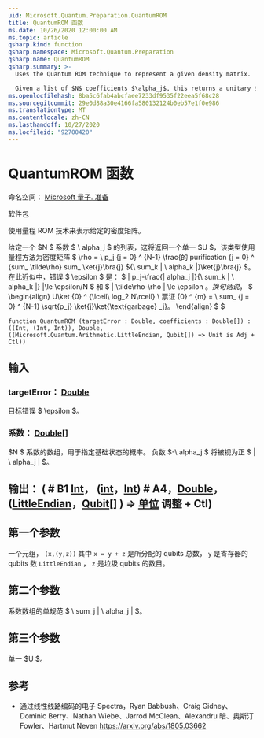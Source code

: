 ```yaml
---
uid: Microsoft.Quantum.Preparation.QuantumROM
title: QuantumROM 函数
ms.date: 10/26/2020 12:00:00 AM
ms.topic: article
qsharp.kind: function
qsharp.namespace: Microsoft.Quantum.Preparation
qsharp.name: QuantumROM
qsharp.summary: >-
  Uses the Quantum ROM technique to represent a given density matrix.

  Given a list of $N$ coefficients $\alpha_j$, this returns a unitary $U$ that uses the Quantum-ROM technique to prepare an approximation  $\tilde\rho\sum_{j=0}^{N-1}p_j\ket{j}\bra{j}$ of the purification of the density matrix $\rho=\sum_{j=0}^{N-1}\frac{|alpha_j|}{\sum_k |\alpha_k|}\ket{j}\bra{j}$. In this approximation, the error $\epsilon$ is such that $|p_j-\frac{|alpha_j|}{\sum_k |\alpha_k|}|\le \epsilon / N$ and $\|\tilde\rho - \rho\| \le \epsilon$. In other words, $$ \begin{align} U\ket{0}^{\lceil\log_2 N\rceil}\ket{0}^{m}=\sum_{j=0}^{N-1}\sqrt{p_j} \ket{j}\ket{\text{garbage}_j}. \end{align} $$
ms.openlocfilehash: 8ba5c6fab4abcfaee7233df9535f22eea5f68c28
ms.sourcegitcommit: 29e0d88a30e4166fa580132124b0eb57e1f0e986
ms.translationtype: MT
ms.contentlocale: zh-CN
ms.lasthandoff: 10/27/2020
ms.locfileid: "92700420"
---
```

# <a name="quantumrom-function"></a>QuantumROM 函数

命名空间： [Microsoft 量子. 准备](xref:Microsoft.Quantum.Preparation)

软件包 [](https://nuget.org/packages/)


使用量程 ROM 技术来表示给定的密度矩阵。

给定一个 $N $ 系数 $ \ alpha_j $ 的列表，这将返回一个单一 $U $，该类型使用量程方法为密度矩阵 $ \rho = \ p_j {j = 0} ^ {N-1} \frac{的 purification {j = 0} ^ {sum_ \tilde\rho\} sum_ \ket{j}\bra{j} ${\ sum_k | \ alpha_k |}\ket{j}\bra{j} $。 在此近似中，错误 $ \epsilon $ 是： $ | p_j-\frac{| alpha_j |}{\ sum_k | \ alpha_k |} |\le \epsilon/N $ 和 $ \| \tilde\rho-\rho \| \le \epsilon $。 换句话说，$ $ \begin{align} U\ket {0} ^ {\lceil\ log_2 N\rceil} \ 票证 {0} ^ {m} = \ sum_ {j = 0} ^ {N-1} \sqrt{p_j} \ket{j}\ket{\text{garbage} _j}。
\end{align} $ $

```qsharp
function QuantumROM (targetError : Double, coefficients : Double[]) : ((Int, (Int, Int)), Double, ((Microsoft.Quantum.Arithmetic.LittleEndian, Qubit[]) => Unit is Adj + Ctl))
```


## <a name="input"></a>输入

### <a name="targeterror--double"></a>targetError： [Double](xref:microsoft.quantum.lang-ref.double)

目标错误 $ \epsilon $。


### <a name="coefficients--double"></a>系数： [Double](xref:microsoft.quantum.lang-ref.double)[]

$N $ 系数的数组，用于指定基础状态的概率。
负数 $-\ alpha_j $ 将被视为正 $ | \ alpha_j | $。



## <a name="output--intintintdoublelittleendianqubit--unit-adj--ctl"></a>输出： ( # B1 [Int](xref:microsoft.quantum.lang-ref.int)， ([int](xref:microsoft.quantum.lang-ref.int)，[Int](xref:microsoft.quantum.lang-ref.int)) # A4，[Double](xref:microsoft.quantum.lang-ref.double)， ([LittleEndian](xref:Microsoft.Quantum.Arithmetic.LittleEndian)，[Qubit](xref:microsoft.quantum.lang-ref.qubit)[] ) => [单位](xref:microsoft.quantum.lang-ref.unit) 调整 + Ctl) 

## <a name="first-parameter"></a>第一个参数

一个元组， `(x,(y,z))` 其中 `x = y + z` 是所分配的 qubits 总数， `y` 是寄存器的 qubits 数 `LittleEndian` ， `z` 是垃圾 qubits 的数目。

## <a name="second-parameter"></a>第二个参数

系数数组的单规范 $ \ sum_j | \ alpha_j | $。

## <a name="third-parameter"></a>第三个参数

单一 $U $。

## <a name="references"></a>参考

- 通过线性线路编码的电子 Spectra，Ryan Babbush、Craig Gidney、Dominic Berry、Nathan Wiebe、Jarrod McClean、Alexandru 暗、奥斯汀 Fowler、Hartmut Neven https://arxiv.org/abs/1805.03662